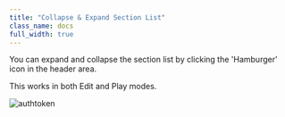 ```yaml
---
title: "Collapse & Expand Section List"
class_name: docs
full_width: true
---
```


You can expand and collapse the section list by clicking the 'Hamburger' icon in the header area.

This works in both Edit and Play modes.

<img alt="authtoken" src="/img/docs/collapse.png" class="simple"/>
